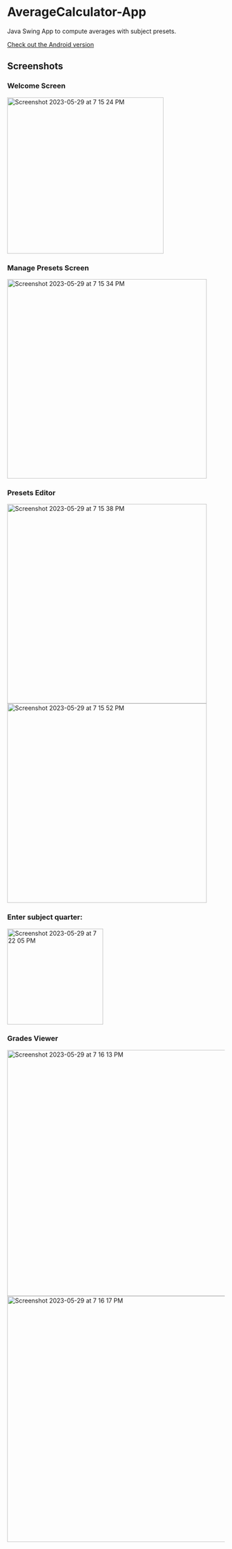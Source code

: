 # AverageCalculator-App
Java Swing App to compute averages with subject presets.

[Check out the Android version](https://github.com/melmatx/AverageCalculator)

## Screenshots

### Welcome Screen
<img width="362" alt="Screenshot 2023-05-29 at 7 15 24 PM" src="https://github.com/melmatx/AverageCalculator-App/assets/87235413/72b65c69-7c78-4011-a5a0-d5ac7c84f4e0">

### Manage Presets Screen
<img width="462" alt="Screenshot 2023-05-29 at 7 15 34 PM" src="https://github.com/melmatx/AverageCalculator-App/assets/87235413/06726ceb-a4d9-4c47-b279-037b23bc414d">

### Presets Editor
<img width="462" alt="Screenshot 2023-05-29 at 7 15 38 PM" src="https://github.com/melmatx/AverageCalculator-App/assets/87235413/fa8591d5-e622-4e7b-8c2e-2dc3b918e256">

<img width="462" alt="Screenshot 2023-05-29 at 7 15 52 PM" src="https://github.com/melmatx/AverageCalculator-App/assets/87235413/450470f7-df3c-49c2-a2af-33d990684a0c">

### Enter subject quarter:
<img width="222" alt="Screenshot 2023-05-29 at 7 22 05 PM" src="https://github.com/melmatx/AverageCalculator-App/assets/87235413/50389dd2-9545-4caa-b71f-a376c217a1d1">

### Grades Viewer
<img width="570" alt="Screenshot 2023-05-29 at 7 16 13 PM" src="https://github.com/melmatx/AverageCalculator-App/assets/87235413/07088357-e8f2-4a90-ae78-8f631bc80b56">

<img width="570" alt="Screenshot 2023-05-29 at 7 16 17 PM" src="https://github.com/melmatx/AverageCalculator-App/assets/87235413/b8c0ff7c-8da4-48f6-95f7-c2c2da190871">
